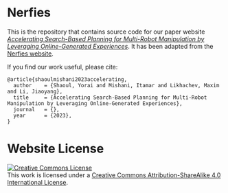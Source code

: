# Nerfies

This is the repository that contains source code for our paper website [_Accelerating Search-Based Planning for Multi-Robot Manipulation by Leveraging Online-Generated Experiences_](https://x-cbs.github.io/).
It has been adapted from the [Nerfies website](https://nerfies.github.io).

If you find our work useful, please cite:
```
@article{shaoulmishani2023accelerating,
  author    = {Shaoul, Yorai and Mishani, Itamar and Likhachev, Maxim and Li, Jiaoyang},
  title     = {Accelerating Search-Based Planning for Multi-Robot Manipulation by Leveraging Online-Generated Experiences},
  journal   = {},
  year      = {2023},
}
```

# Website License
<a rel="license" href="http://creativecommons.org/licenses/by-sa/4.0/"><img alt="Creative Commons License" style="border-width:0" src="https://i.creativecommons.org/l/by-sa/4.0/88x31.png" /></a><br />This work is licensed under a <a rel="license" href="http://creativecommons.org/licenses/by-sa/4.0/">Creative Commons Attribution-ShareAlike 4.0 International License</a>.
